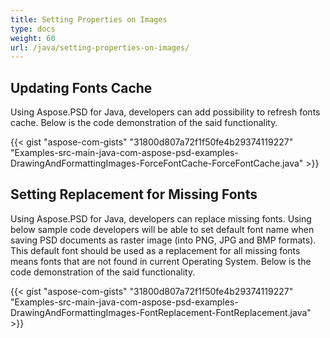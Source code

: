 ```yaml
---
title: Setting Properties on Images
type: docs
weight: 60
url: /java/setting-properties-on-images/
---
```


## **Updating Fonts Cache**
Using Aspose.PSD for Java, developers can add possibility to refresh fonts cache. Below is the code demonstration of the said functionality.



{{< gist "aspose-com-gists" "31800d807a72f1f50fe4b29374119227" "Examples-src-main-java-com-aspose-psd-examples-DrawingAndFormattingImages-ForceFontCache-ForceFontCache.java" >}}
## **Setting Replacement for Missing Fonts**
Using Aspose.PSD for Java, developers can replace missing fonts. Using below sample code developers will be able to set default font name when saving PSD documents as raster image (into PNG, JPG and BMP formats). This default font should be used as a replacement for all missing fonts means fonts that are not found in current Operating System. Below is the code demonstration of the said functionality.

{{< gist "aspose-com-gists" "31800d807a72f1f50fe4b29374119227" "Examples-src-main-java-com-aspose-psd-examples-DrawingAndFormattingImages-FontReplacement-FontReplacement.java" >}}

